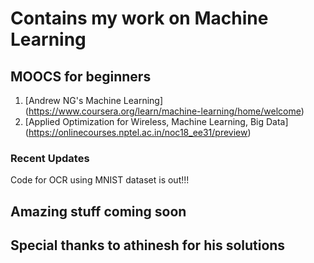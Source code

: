 # Contains my work on Machine Learning 

## MOOCS for beginners

1. [Andrew NG's Machine Learning] (https://www.coursera.org/learn/machine-learning/home/welcome)
2. [Applied Optimization for Wireless, Machine Learning, Big Data] (https://onlinecourses.nptel.ac.in/noc18_ee31/preview)

### Recent Updates

Code for OCR using MNIST dataset is out!!!

## Amazing stuff coming soon

## Special thanks to athinesh for his solutions 
